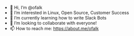 - 👋 Hi, I’m @ofalk
- 👀 I’m interested in Linux, Open Source, Customer Success
- 🌱 I’m currently learning how to write Slack Bots
- 💞️ I’m looking to collaborate with everyone!
- 📫 How to reach me: https://about.me/ofalk

<!---
ofalk/ofalk is a ✨ special ✨ repository because its `README.md` (this file) appears on your GitHub profile.
You can click the Preview link to take a look at your changes.
--->
